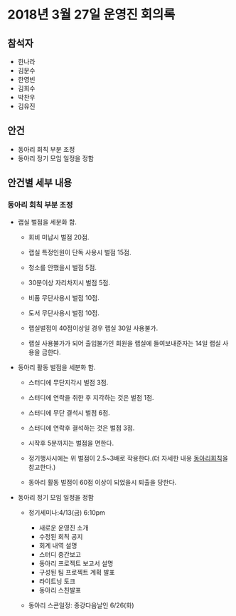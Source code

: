 # 2018년 3월 27일 운영진 회의록

## 참석자

- 한나라
- 김문수
- 한영빈
- 김희수
- 박찬우
- 김유진

## 안건
- 동아리 회칙 부분 조정
- 동아리 정기 모임 일정을 정함

## 안건별 세부 내용
### 동아리 회칙 부분 조정
- 랩실 벌점을 세분화 함.
  - 회비 미납시 벌점 20점.
  - 랩실 특정인원이 단독 사용시 벌점 15점.
  - 청소를 안했을시 벌점 5점.
  - 30분이상 자리차지시 벌점 5점.
  - 비품 무단사용시 벌점 10점.
  - 도서 무단사용시 벌점 10점.

  - 랩실벌점이 40점이상일 경우 랩실 30일 사용불가.
  - 랩실 사용불가가 되어 출입불가인 회원을 랩실에 들여보내준자는 14일 랩실 사용을 금한다.

- 동아리 활동 벌점을 세분화 함.
  - 스터디에 무단지각시 벌점 3점.
  - 스터디에 연락을 취한 후 지각하는 것은 벌점 1점.
  - 스터디에 무단 결석시 벌점 6점.
  - 스터디에 연락후 결석하는 것은 벌점 3점.
  - 시작후 5분까지는 벌점을 면한다.
  - 정기행사시에는 위 벌점이 2.5~3배로 작용한다.(더 자세한 내용 [동아리회칙](../rule.md)을 참고한다.)

  - 동아리 활동 벌점이 60점 이상이 되었을시 퇴출을 당한다.

- 동아리 정기 모임 일정을 정함
  - 정기세미나:4/13(금) 6:10pm
    - 새로운 운영진 소개
    - 수정된 회칙 공지
    - 회계 내역 설명
    - 스터디 중간보고
    - 동아리 프로젝트 보고서 설명
    - 구성된 팀 프로젝트 계획 발표
    - 라이트닝 토크
    - 동아리 스친발표

  - 동아리 스콘일정: 종강다음날인 6/26(화)
